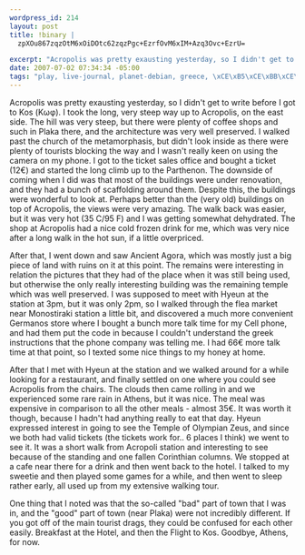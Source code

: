 ```yaml
--- 
wordpress_id: 214
layout: post
title: !binary |
  zpXOu867zqzOtM6xOiDOtc62zqzPgc+EzrfOvM6xIM+Azq3Ovc+EzrU=

excerpt: "Acropolis was pretty exausting yesterday, so I didn't get to write before I got to Kos (\xCE\x9A\xCF\x89\xCF\x86).  I took the long, very steep way up to Acropolis, on the east side.  The hill was very steep, but there were plenty of coffee shops and such in Plaka there, and the architecture was very well preserved.  I walked past the church of the metamorphasis, but didn't look inside as there were plenty of tourists blocking the way and I wasn't really keen on using the camera on my phone.  I got to the ticket sales office and bought a ticket (12\xE2\x82\xAC) and started the long climb up to the Parthenon."
date: 2007-07-02 07:34:34 -05:00
tags: "play, live-journal, planet-debian, greece, \xCE\xB5\xCE\xBB\xCE\xBB\xCE\xAC\xCF\x82, athens, tourist"
---
```

Acropolis was pretty exausting yesterday, so I didn't get to write before I got to Kos (Κωφ).  I took the long, very steep way up to Acropolis, on the east side.  The hill was very steep, but there were plenty of coffee shops and such in Plaka there, and the architecture was very well preserved.  I walked past the church of the metamorphasis, but didn't look inside as there were plenty of tourists blocking the way and I wasn't really keen on using the camera on my phone.  I got to the ticket sales office and bought a ticket (12€) and started the long climb up to the Parthenon.  The downside of coming when I did was that most of the buildings were under renovation, and they had a bunch of scaffolding around them.  Despite this, the buildings were wonderful to look at.  Perhaps better than the (very old) buildings on top of Acropolis, the views were very amazing.  The walk back was easier, but it was very hot (35 C/95 F) and I was getting somewhat dehydrated.  The shop at Acropolis had a nice cold frozen drink for me, which was very nice after a long walk in the hot sun, if a little overpriced.

After that, I went down and saw Ancient Agora, which was mostly just a big piece of land with ruins on it at this point.  The remains were interesting in relation the pictures that they had of the place when it was still being used, but otherwise the only really interesting building was the remaining temple which was well preserved.  I was supposed to meet with Hyeun at the station at 3pm, but it was only 2pm, so I walked through the flea market near Monostiraki station a little bit, and discovered a much more convenient Germanos store where I bought a bunch more talk time for my Cell phone, and had them put the code in because I couldn't understand the greek instructions that the phone company was telling me.   I had 66€ more talk time at that point, so I texted some nice things to my honey at home.

After that I met with Hyeun at the station and we walked around for a while looking for a restaurant, and finally settled on one where you could see Acropolis from the chairs.  The clouds then came rolling in and we experienced some rare rain in Athens, but it was nice.  The meal was expensive in comparison to all the other meals - almost 35€.  It was worth it though, because I hadn't had anything really to eat that day.  Hyeun expressed interest in going to see the Temple of Olympian Zeus, and since we both had valid tickets (the tickets work for.. 6 places I think) we went to see it.  It was a short walk from Acropoli station and interesting to see because of the standing and one fallen Corinthian columns.  We stopped at a cafe near there for a drink and then went back to the hotel.  I talked to my sweetie and then played some games for a while, and then went to sleep rather early, all used up from my extensive walking tour.

One thing that I noted was that the so-called "bad" part of town that I was in, and the "good" part of town (near Plaka) were not incredibly different.  If you got off of the main tourist drags, they could be confused for each other easily.  Breakfast at the Hotel, and then the Flight to Kos.  Goodbye, Athens, for now.
